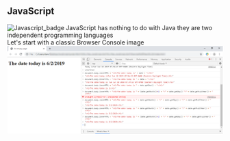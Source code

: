 ## JavaScript
![Javascript_badge](https://github.com/danielurra/javascript/assets/51704179/8e7091d2-ef91-4762-878c-420ab4cd67b4)
JavaScript has nothing to do with Java they are two independent programming languages<br/>
Let's start with a classic Browser Console image <br/>
<img src="images/javascript-and-browser-console.png" alt="" width="900px">
